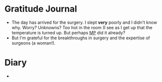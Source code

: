 # Gratitude Journal 

- The day has arrived for the surgery. I slept **very** poorly and I didn't know why. Worry? Unknowns? Too hot in the room (I see as I get up that the temperature is turned up. But perhaps [MP](/MP.md) did it already?
- But I'm grateful for the breakthroughs in surgery and the expertise of surgeons (a woman!). 

# Diary 

- 

